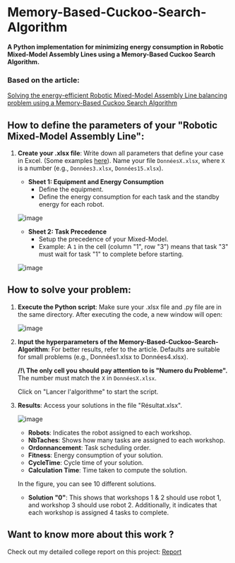# Memory-Based-Cuckoo-Search-Algorithm
**A Python implementation for minimizing energy consumption in Robotic Mixed-Model Assembly Lines using a Memory-Based Cuckoo Search Algorithm.**

### Based on the article:
[Solving the energy-efficient Robotic Mixed-Model Assembly Line balancing problem using a Memory-Based Cuckoo Search Algorithm](https://www.sciencedirect.com/science/article/abs/pii/S0952197622002494?via%3Dihub)

## How to define the parameters of your "Robotic Mixed-Model Assembly Line":

1. **Create your .xlsx file**: Write down all parameters that define your case in Excel. (Some examples [here]([https://www.google.com](https://github.com/VRiPro/Memory-Based-Cuckoo-Search-Algorithm/blob/main/MBCSA.py))). Name your file `DonnéesX.xlsx`, where `X` is a number (e.g., `Données3.xlsx`, `Données15.xlsx`).

    - **Sheet 1: Equipment and Energy Consumption**
        - Define the equipment.
        - Define the energy consumption for each task and the standby energy for each robot.

    ![image](https://github.com/user-attachments/assets/f9ea4783-717e-40f8-a2f3-38fafa614375)

    - **Sheet 2: Task Precedence**
        - Setup the precedence of your Mixed-Model.
        - Example: A `1` in the cell (column "1", row "3") means that task "3" must wait for task "1" to complete before starting.

    ![image](https://github.com/user-attachments/assets/a3fbdc93-3db7-4048-9ec1-1184b788b54b)

## How to solve your problem:

1. **Execute the Python script**: Make sure your .xlsx file and .py file are in the same directory. After executing the code, a new window will open:

    ![image](https://github.com/user-attachments/assets/333dc351-f80c-4df6-ae9a-a9db7bbf73b8)

2. **Input the hyperparameters of the Memory-Based-Cuckoo-Search-Algorithm**: For better results, refer to the article. Defaults are suitable for small problems (e.g., Données1.xlsx to Données4.xlsx).

    **/!\ The only cell you should pay attention to is "Numero du Probleme".** The number must match the `X` in `DonnéesX.xlsx`.

    Click on "Lancer l'algorithme" to start the script.

3. **Results**: Access your solutions in the file "Résultat.xlsx".

    ![image](https://github.com/user-attachments/assets/590ab731-2986-4705-9e24-60d0127ef98c)

    - **Robots**: Indicates the robot assigned to each workshop.
    - **NbTaches**: Shows how many tasks are assigned to each workshop.
    - **Ordonnancement**: Task scheduling order. 
    - **Fitness**: Energy consumption of your solution.
    - **CycleTime**: Cycle time of your solution.
    - **Calculation Time**: Time taken to compute the solution.

    In the figure, you can see 10 different solutions.

    - **Solution "0"**: This shows that workshops 1 & 2 should use robot 1, and workshop 3 should use robot 2. Additionally, it indicates that each workshop is assigned 4 tasks to complete.

## Want to know more about this work ?

Check out my detailed college report on this project: [Report](hihi.com)
